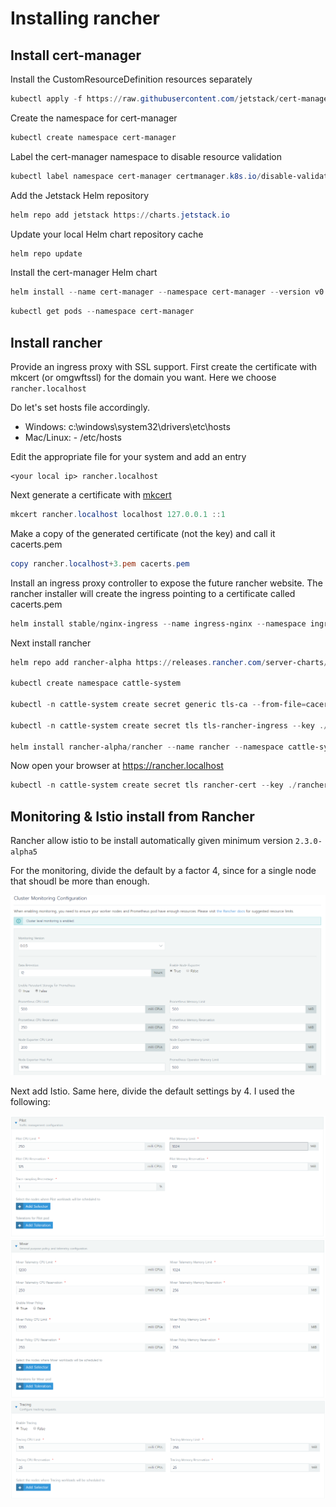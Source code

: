 # Installing rancher

## Install cert-manager

Install the CustomResourceDefinition resources separately

```powershell
kubectl apply -f https://raw.githubusercontent.com/jetstack/cert-manager/release-0.10/deploy/manifests/00-crds.yaml
```

Create the namespace for cert-manager

```powershell
kubectl create namespace cert-manager
```

Label the cert-manager namespace to disable resource validation

```powershell
kubectl label namespace cert-manager certmanager.k8s.io/disable-validation=true
```

Add the Jetstack Helm repository

```powershell
helm repo add jetstack https://charts.jetstack.io
```

Update your local Helm chart repository cache

```powershell
helm repo update
```

Install the cert-manager Helm chart

```powershell
helm install --name cert-manager --namespace cert-manager --version v0.10.1 jetstack/cert-manager
```

```powershell
kubectl get pods --namespace cert-manager
```

## Install rancher

Provide an ingress proxy with SSL support. First create the certificate with mkcert (or omgwftssl) for the domain you want. Here we choose `rancher.localhost`

Do let's set hosts file accordingly.

- Windows:  c:\windows\system32\drivers\etc\hosts
- Mac/Linux: - /etc/hosts

Edit the appropriate file for your system and add an entry

```content
<your local ip> rancher.localhost
```

Next generate a certificate with [mkcert](https://github.com/FiloSottile/mkcert)

```powershell
mkcert rancher.localhost localhost 127.0.0.1 ::1
```

Make a copy of the generated certificate (not the key) and call it cacerts.pem

```powershell
copy rancher.localhost+3.pem cacerts.pem
```

Install an ingress proxy controller to expose the future rancher website. The rancher installer will create the ingress pointing to a certificate called cacerts.pem

```powershell
helm install stable/nginx-ingress --name ingress-nginx --namespace ingress-nginx --wait
```

Next install rancher

```powershell
helm repo add rancher-alpha https://releases.rancher.com/server-charts/alpha

kubectl create namespace cattle-system

kubectl -n cattle-system create secret generic tls-ca --from-file=cacerts.pem

kubectl -n cattle-system create secret tls tls-rancher-ingress --key ./rancher.localhost+3-key.pem --cert ./rancher.localhost+3.pem

helm install rancher-alpha/rancher --name rancher --namespace cattle-system --set hostname=rancher.localhost --set ingress.tls.source=secret --set privateCA=true --version 2.3.0-alpha7
```

Now open your browser at <https://rancher.localhost>

```powershell
kubectl -n cattle-system create secret tls rancher-cert --key ./rancher.localhost+3-key.pem --cert ./rancher.localhost+3.pem

```

## Monitoring & Istio install from Rancher

Rancher allow istio to be install automatically given minimum version `2.3.0-alpha5`

For the monitoring, divide the default by a factor 4, since for a single node that shoudl be more than enough.

![Monitoring settings](./Monitoring-Settings.png "Monitoring settings")

Next add Istio. Same here, divide the default settings by 4. I used the following:

![Istio Pilot settings](./Istio-Pilot-Settings.png "Pilot settings")
![Istio Mixer settings](./Istio-Mixer-Settings.png "Mixer settings")
![Istio Tracing settings](./Istio-Tracing-Settings.png "Tracing settings")
